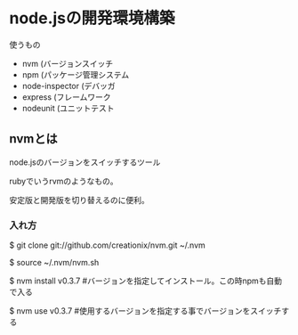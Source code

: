 # node.jsの開発環境構築

使うもの

* nvm (バージョンスイッチ
* npm (パッケージ管理システム
* node-inspector (デバッガ
* express (フレームワーク
* nodeunit (ユニットテスト

## nvmとは
node.jsのバージョンをスイッチするツール

rubyでいうrvmのようなもの。

安定版と開発版を切り替えるのに便利。

### 入れ方

$ git clone git://github.com/creationix/nvm.git ~/.nvm

$ source ~/.nvm/nvm.sh

$ nvm install v0.3.7 #バージョンを指定してインストール。この時npmも自動で入る

$ nvm use v0.3.7 #使用するバージョンを指定する事でバージョンをスイッチする
